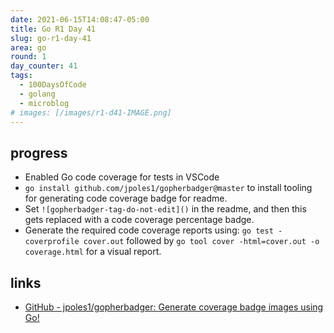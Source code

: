```yaml
---
date: 2021-06-15T14:08:47-05:00
title: Go R1 Day 41
slug: go-r1-day-41
area: go
round: 1
day_counter: 41
tags:
  - 100DaysOfCode
  - golang
  - microblog
# images: [/images/r1-d41-IMAGE.png]
---
```


## progress

- Enabled Go code coverage for tests in VSCode
- `go install github.com/jpoles1/gopherbadger@master` to install tooling for generating code coverage badge for readme.
- Set `![gopherbadger-tag-do-not-edit]()` in the readme, and then this gets replaced with a code coverage percentage badge.
- Generate the required code coverage reports using: `go test -coverprofile cover.out` followed by `go tool cover -html=cover.out -o coverage.html` for a visual report.

## links

- [GitHub - jpoles1/gopherbadger: Generate coverage badge images using Go!](https://github.com/jpoles1/gopherbadger)

